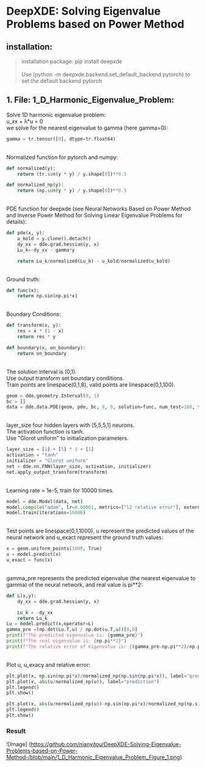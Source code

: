 # DeepXDE: Solving Eigenvalue Problems based on Power Method

## installation:

>installation package: pip install deepxde <br>
><br>
>Use (python -m deepxde.backend.set_default_backend pytorch) to set the default backend pytorch

## 1. File: 1_D_Harmonic_Eigenvalue_Problem:

Solve 1D harmonic eigenvalue problem: <br>
u_xx + λ*u = 0 <br>
we solve for the nearest eigenvalue to gamma (here gamma=0):<br>
```python
gamma = tr.tensor([0], dtype=tr.float64)
```
<br>
Normalized function for pytorch and numpy:<br>

```python
def normalized(y):
    return (tr.sum(y * y) / y.shape[0])**0.5

def normalized_np(y):
    return (np.sum(y * y) / y.shape[0])**0.5
```
<br>
PDE function for deepxde (see Neural Networks Based on Power Method and Inverse Power Method for Solving Linear Eigenvalue Problems for details):<br>

```python
def pde(x, y):
    u_kold = y.clone().detach()
    dy_xx = dde.grad.hessian(y, x)
    Lu_k=-dy_xx - gamma*y

    return Lu_k/normalized(Lu_k) - u_kold/normalized(u_kold)
```
<br>
Ground truth:<br>

```python
def func(x):
    return np.sin(np.pi*x)
```
<br>
Boundary Conditions:<br>

```python
def transform(x, y):
    res = x * (1 - x)
    return res * y

def boundary(x, on_boundary):
    return on_boundary
```
<br>
The solution interval is (0,1). <br>
Use output transform set boundary conditions. <br>
Train points are linespace(0,1,8), valid points are linespace(0,1,100). <br>

```python
geom = dde.geometry.Interval(0, 1)
bc = []
data = dde.data.PDE(geom, pde, bc, 8, 0, solution=func, num_test=100, train_distribution="uniform")
```
<br>
layer_size four hidden layers with [5,5,5,1] neurons. <br>
The activation function is tanh. <br>
Use "Glorot uniform" to initialization parameters. <br>

```python
layer_size = [1] + [5] * 3 + [1]
activation = "tanh"
initializer = "Glorot uniform"
net = dde.nn.FNN(layer_size, activation, initializer)
net.apply_output_transform(transform)
```
<br>
Learning rate = 1e-5, train for 10000 times. <br>

```python
model = dde.Model(data, net)
model.compile("adam", lr=0.00001, metrics=["l2 relative error"], external_trainable_variables=None)
model.train(iterations=10000)
```
<br>
Test points are linespace(0,1,1000), u represent the predicted values of the neural network and u_exact represent the ground truth values:<br>

```python
x = geom.uniform_points(1000, True)
u = model.predict(x)
u_exact = func(x)
```
<br>
gamma_pre represents the predicted eigenvalue (the nearest eigenvalue to gamma) of the neural network, and real value is pi**2:<br>

```python
def L(x,y):
    dy_xx = dde.grad.hessian(y, x)

    Lu_k = -dy_xx
    return Lu_k
Lu = model.predict(x,operator=L)
gamma_pre =(np.dot(Lu.T,u) / np.dot(u.T,u))[0,0]
print(f"The predicted eigenvalue is: {gamma_pre}")
print(f"The real eigenvalue is: {np.pi**2}")
print(f"The relative error of eigenvalue is: {(gamma_pre-np.pi**2)/np.pi**2}")
```
<br>
Plot u, u_exacy and relative error:<br>

```python
plt.plot(x, np.sin(np.pi*x)/normalized_np(np.sin(np.pi*x)), label="ground_truth")
plt.plot(x, abs(u/normalized_np(u)), label="prediction")
plt.legend()
plt.show()

plt.plot(x, abs(u/normalized_np(u))-np.sin(np.pi*x)/normalized_np(np.sin(np.pi*x)), label="error")
plt.legend()
plt.show()
```
### Result
![Image] (https://github.com/nianyitou/DeepXDE-Solving-Eigenvalue-Problems-based-on-Power-Method-/blob/main/1_D_Harmonic_Eigenvalue_Problem_Figure_1.png)
